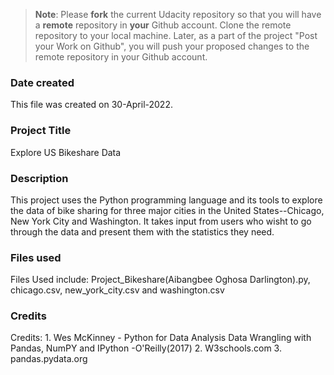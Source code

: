 >**Note**: Please **fork** the current Udacity repository so that you will have a **remote** repository in **your** Github account. Clone the remote repository to your local machine. Later, as a part of the project "Post your Work on Github", you will push your proposed changes to the remote repository in your Github account.

### Date created
This file was created on 30-April-2022.

### Project Title
Explore US Bikeshare Data

### Description
This project uses the Python programming language and its tools to explore the data of bike sharing for three major cities in the United States--Chicago, New York City and Washington. It takes input from users who wisht to go through the data and present them with the statistics they need.

### Files used
Files Used include: Project_Bikeshare(Aibangbee Oghosa Darlington).py, chicago.csv, new_york_city.csv and washington.csv

### Credits
Credits: 1. Wes McKinney - Python for Data Analysis Data Wrangling with Pandas, NumPY and IPython -O'Reilly(2017) 2. W3schools.com 3. pandas.pydata.org
